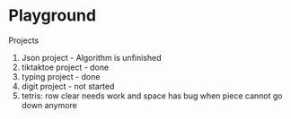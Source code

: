 # Playground

Projects
1. Json project - Algorithm is unfinished
2. tiktaktoe project - done
3. typing project - done
4. digit project - not started
5. tetris: row clear needs work and space has bug when piece cannot go down anymore
